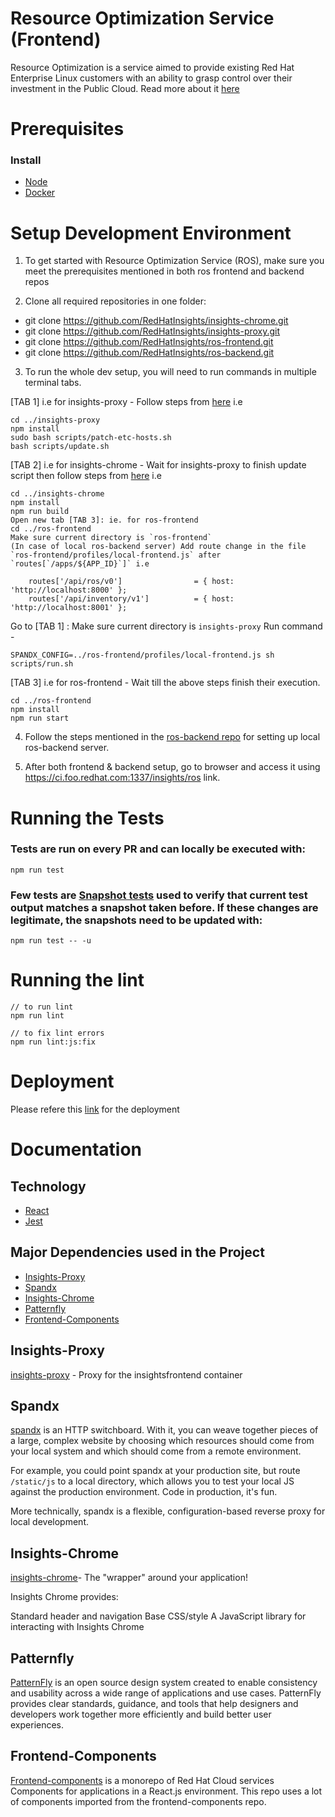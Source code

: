 # Resource Optimization Service (Frontend)

Resource Optimization is a service aimed to provide existing Red Hat Enterprise Linux customers with an ability to grasp control over their investment in the Public Cloud. Read more about it [here](https://www.redhat.com/en/blog/optimize-public-cloud-workloads-rhel-red-hat-insights-resource-optimization)

# Prerequisites

### Install

- [Node](https://nodejs.org/en/download/)
- [Docker](https://docs.docker.com/get-docker/)


# Setup Development Environment

1. To get started with Resource Optimization Service (ROS), make sure you meet the prerequisites mentioned in both ros frontend and backend repos

2. Clone all required repositories in one folder:

- git clone https://github.com/RedHatInsights/insights-chrome.git
- git clone https://github.com/RedHatInsights/insights-proxy.git
- git clone https://github.com/RedHatInsights/ros-frontend.git
- git clone https://github.com/RedHatInsights/ros-backend.git

3. To run the whole dev setup, you will need to run commands in multiple terminal tabs.

[TAB 1] i.e for insights-proxy -
Follow steps from [here](https://github.com/RedHatInsights/insights-frontend-storybook/blob/master/src/docs/welcome/quickStart/DOC.md#proxy)
i.e

```
cd ../insights-proxy
npm install
sudo bash scripts/patch-etc-hosts.sh
bash scripts/update.sh

```

[TAB 2] i.e for insights-chrome -
Wait for insights-proxy to finish update script then follow steps from [here](https://github.com/RedHatInsights/insights-frontend-storybook/blob/master/src/docs/welcome/quickStart/DOC.md#chrome)
i.e

```
cd ../insights-chrome
npm install
npm run build
Open new tab [TAB 3]: ie. for ros-frontend
cd ../ros-frontend
Make sure current directory is `ros-frontend`
(In case of local ros-backend server) Add route change in the file `ros-frontend/profiles/local-frontend.js` after `routes[`/apps/${APP_ID}`]` i.e

    routes['/api/ros/v0']                = { host: 'http://localhost:8000' };
    routes['/api/inventory/v1']          = { host: 'http://localhost:8001' };

```

Go to [TAB 1] :
Make sure current directory is `insights-proxy`
Run command -

```
SPANDX_CONFIG=../ros-frontend/profiles/local-frontend.js sh scripts/run.sh

```

[TAB 3] i.e for ros-frontend -
Wait till the above steps finish their execution.

```
cd ../ros-frontend
npm install
npm run start
```

4. Follow the steps mentioned in the [ros-backend repo](https://github.com/RedHatInsights/ros-backend) for setting up local ros-backend server.

5. After both frontend & backend setup, go to browser and access it using https://ci.foo.redhat.com:1337/insights/ros link.


# Running the Tests


### Tests are run on every PR and can locally be executed with:

```
npm run test
```

###  Few tests are [Snapshot tests](https://jestjs.io/docs/snapshot-testing) used to verify that current test output matches a snapshot taken before. If these changes are legitimate, the snapshots need to be updated with:

```
npm run test -- -u
```



# Running the lint

```
// to run lint
npm run lint

// to fix lint errors
npm run lint:js:fix

```

# Deployment

Please refere this [link](https://clouddot.pages.redhat.com/docs/dev/getting-started/deploying-frontend.html) for the deployment
# Documentation

## Technology

* [React](https://reactjs.org/)
* [Jest](https://jestjs.io/)

## Major Dependencies used in the Project

- [Insights-Proxy](#insights-proxy)
- [Spandx](#spandx)
- [Insights-Chrome](#insights-chrome)
- [Patternfly](#patternfly)
- [Frontend-Components](#frontend-components)

## Insights-Proxy

[insights-proxy](https://github.com/RedHatInsights/insights-proxy) - Proxy for the insightsfrontend container


## Spandx
[spandx](https://github.com/redhataccess/spandx) is an HTTP switchboard. With it, you can weave together pieces of a large, complex website by choosing which resources should come from your local system and which should come from a remote environment.

For example, you could point spandx at your production site, but route `/static/js` to a local directory, which allows you to test your local JS against the production environment. Code in production, it's fun.

More technically, spandx is a flexible, configuration-based reverse proxy for local development.

## Insights-Chrome

[insights-chrome](https://github.com/RedHatInsights/insights-chrome)- The "wrapper" around your application!

Insights Chrome provides:

Standard header and navigation
Base CSS/style
A JavaScript library for interacting with Insights Chrome


## Patternfly
[PatternFly](https://www.patternfly.org/v4/) is an open source design system created to enable consistency and usability across a wide range of applications and use cases. PatternFly provides clear standards, guidance, and tools that help designers and developers work together more efficiently and build better user experiences.

## Frontend-Components
[Frontend-components](https://github.com/RedHatInsights/frontend-components) is a monorepo of Red Hat Cloud services Components for applications in a React.js environment. This repo uses a lot of components imported from the frontend-components repo.



